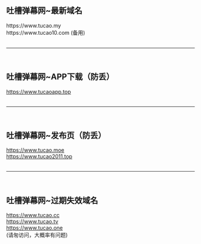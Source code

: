 <h2>吐槽弹幕网~最新域名</h2>
                 https://www.tucao.my<br />
                 https://www.tucao10.com (备用)<br /><br />


<hr />

<br /><h2>吐槽弹幕网~APP下载（防丢）</h2>
                 https://www.tucaoapp.top<br /><br />

<hr />

<br /><h2>吐槽弹幕网~发布页（防丢）</h2>
                 https://www.tucao.moe<br />
                 https://www.tucao2011.top<br /><br />

<hr />

<br /><h2>吐槽弹幕网~过期失效域名</h2>
                 https://www.tucao.cc<br />
                 https://www.tucao.tv<br />
                 https://www.tucao.one<br />
                 (请匆访问，大概率有问题)
